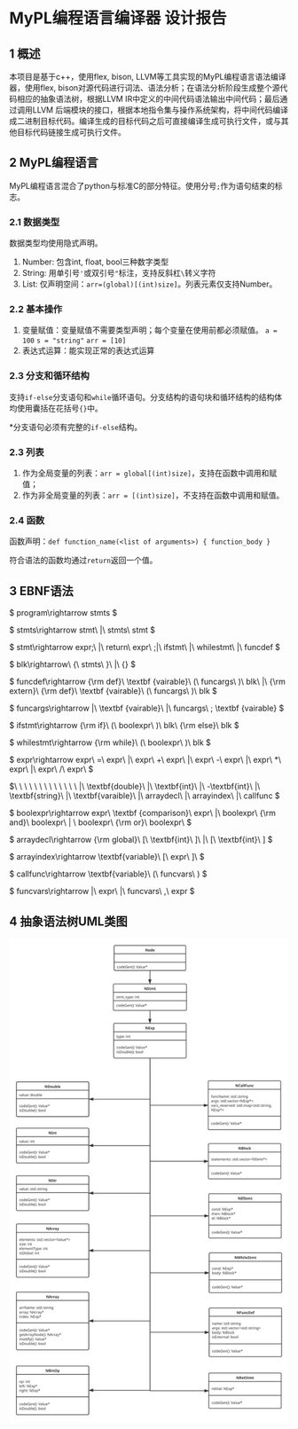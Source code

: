 # MyPL编程语言编译器 设计报告

## 1	概述
本项目是基于c++，使用flex, bison, LLVM等工具实现的MyPL编程语言语法编译器，使用flex, bison对源代码进行词法、语法分析；在语法分析阶段生成整个源代码相应的抽象语法树，根据LLVM IR中定义的中间代码语法输出中间代码；最后通过调用LLVM 后端模块的接口，根据本地指令集与操作系统架构，将中间代码编译成二进制目标代码。编译生成的目标代码之后可直接编译生成可执行文件，或与其他目标代码链接生成可执行文件。

## 2	MyPL编程语言
MyPL编程语言混合了python与标准C的部分特征。使用分号`;`作为语句结束的标志。

### 2.1	数据类型

数据类型均使用隐式声明。

1. Number: 包含int, float, bool三种数字类型
2. String: 用单引号`'`或双引号`"`标注，支持反斜杠`\`转义字符
3. List: 仅声明空间：`arr=(global)[(int)size]`。列表元素仅支持Number。

### 2.2	基本操作

1. 变量赋值：变量赋值不需要类型声明；每个变量在使用前都必须赋值。
   `a = 100`
   `s = "string"`
   `arr = [10]`
2. 表达式运算：能实现正常的表达式运算

### 2.3	分支和循环结构
支持`if-else`分支语句和`while`循环语句。分支结构的语句块和循环结构的结构体均使用囊括在花括号`{}`中。

*分支语句必须有完整的`if-else`结构。

### 2.3	列表
1. 作为全局变量的列表：`arr = global[(int)size]`，支持在函数中调用和赋值；
2. 作为非全局变量的列表：`arr = [(int)size]`，不支持在函数中调用和赋值。

### 2.4	函数
函数声明：`def function_name(<list of arguments>) { function_body }`

符合语法的函数均通过`return`返回一个值。

## 3	EBNF语法

$ program\rightarrow stmts $

$ stmts\rightarrow stmt\ |\ stmts\ stmt $

$ stmt\rightarrow expr;\ |\ return\ expr\ ;|\ ifstmt\ |\ whilestmt\ |\ funcdef $

$ blk\rightarrow\ \{\ stmts\ \}\ |\ \{\} $

$ funcdef\rightarrow {\rm def}\  \textbf {vairable}\ (\ funcargs\ )\ blk\ |\ {\rm extern}\ {\rm def}\  \textbf {vairable}\ (\ funcargs\ )\ blk $

$ funcargs\rightarrow |\ \textbf {vairable}\ |\ funcargs\ ; \textbf {vairable} $

$ ifstmt\rightarrow {\rm if}\ (\ boolexpr\ )\ blk\ {\rm else}\ blk $

$ whilestmt\rightarrow {\rm while}\ (\ boolexpr\ )\ blk $

$ expr\rightarrow expr\ =\ expr\ |\ expr\ +\ expr\ |\ expr\ -\ expr\ |\ expr\ *\ expr\ |\ expr\ /\ expr\ $

$\ \ \ \ \ \ \ \ \ \ \ \ \ |\ \textbf{double}\ |\ \textbf{int}\ |\ -\textbf{int}\ |\ \textbf{string}\ |\ \textbf{varaible}\ |\ arraydecl\ |\ arrayindex\ |\ callfunc $

$ boolexpr\rightarrow expr\ \textbf {comparison}\ expr\ |\ boolexpr\ {\rm and}\ boolexpr\ | \ boolexpr\ {\rm or}\ boolexpr\ $

$ arraydecl\rightarrow {\rm global}\ [\ \textbf{int}\ ]\ |\ [\ \textbf{int}\ ] $

$ arrayindex\rightarrow \textbf{variable}\ [\ expr\ ]\  $

$ callfunc\rightarrow \textbf{variable}\ (\ funcvars\ ) $

$ funcvars\rightarrow |\ expr\ |\ funcvars\ ,\ expr $

## 4	抽象语法树UML类图

![UML类图](static/UML.svg)

















